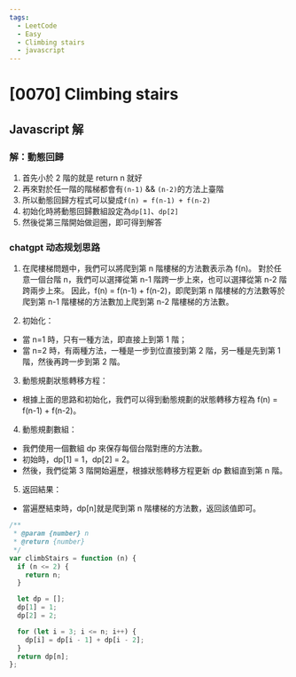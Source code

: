 ```yaml
---
tags:
  - LeetCode
  - Easy
  - Climbing stairs
  - javascript
---
```


# [0070] Climbing stairs

## Javascript 解

### 解：動態回歸

1. 首先小於 2 階的就是 return n 就好
2. 再來對於任一階的階梯都會有`(n-1)` && `(n-2)`的方法上臺階
3. 所以動態回歸方程式可以變成`f(n) = f(n-1) + f(n-2)`
4. 初始化時將動態回歸數組設定為`dp[1]`、`dp[2]`
5. 然後從第三階開始做迴圈，即可得到解答

### chatgpt 动态规划思路

1. 在爬樓梯問題中，我們可以將爬到第 n 階樓梯的方法數表示為 f(n)。
   對於任意一個台階 n，我們可以選擇從第 n-1 階跨一步上來，也可以選擇從第 n-2 階跨兩步上來。
   因此，f(n) = f(n-1) + f(n-2)，即爬到第 n 階樓梯的方法數等於爬到第 n-1 階樓梯的方法數加上爬到第 n-2 階樓梯的方法數。

2. 初始化：

- 當 n=1 時，只有一種方法，即直接上到第 1 階；
- 當 n=2 時，有兩種方法，一種是一步到位直接到第 2 階，另一種是先到第 1 階，然後再跨一步到第 2 階。

3. 動態規劃狀態轉移方程：

- 根據上面的思路和初始化，我們可以得到動態規劃的狀態轉移方程為 f(n) = f(n-1) + f(n-2)。

4. 動態規劃數組：

- 我們使用一個數組 dp 來保存每個台階對應的方法數。
- 初始時，dp[1] = 1，dp[2] = 2。
- 然後，我們從第 3 階開始遍歷，根據狀態轉移方程更新 dp 數組直到第 n 階。

5. 返回結果：

- 當遍歷結束時，dp[n]就是爬到第 n 階樓梯的方法數，返回該值即可。

```javascript
/**
 * @param {number} n
 * @return {number}
 */
var climbStairs = function (n) {
  if (n <= 2) {
    return n;
  }

  let dp = [];
  dp[1] = 1;
  dp[2] = 2;

  for (let i = 3; i <= n; i++) {
    dp[i] = dp[i - 1] + dp[i - 2];
  }
  return dp[n];
};
```
